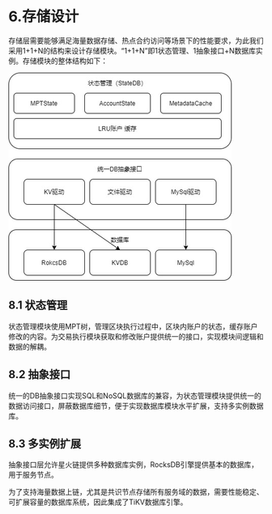 # 6.存储设计

存储层需要能够满足海量数据存储、热点合约访问等场景下的性能要求，为此我们采用1+1+N的结构来设计存储模块。“1+1+N”即1状态管理、1抽象接口+N数据库实例。存储模块的整体结构如下：

<img src="../_static/images/9.0-1存储结构设计.png">

## 8.1 状态管理

状态管理模块使用MPT树，管理区块执行过程中，区块内账户的状态，缓存账户修改的内容。为交易执行模块获取和修改账户提供统一的接口，实现模块间逻辑和数据的解耦。

## 8.2 抽象接口

统一的DB抽象接口实现SQL和NoSQL数据库的兼容，为状态管理模块提供统一的数据访问接口，屏蔽数据库细节，便于实现数据库模块水平扩展，支持多实例数据库。

## 8.3 多实例扩展

抽象接口层允许星火链提供多种数据库实例，RocksDB引擎提供基本的数据库，用于服务节点。

为了支持海量数据上链，尤其是共识节点存储所有服务域的数据，需要性能稳定、可扩展容量的数据库系统，因此集成了TiKV数据库引擎。

